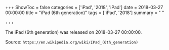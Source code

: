 +++
ShowToc = false
categories = ['iPad', '2018', 'iPad']
date = 2018-03-27 00:00:00
title = "iPad (6th generation)"
tags = ['iPad', '2018']
summary = " "

+++

The iPad (6th generation) was released on 2018-03-27 00:00:00.

Source: `https://en.wikipedia.org/wiki/IPad_(6th_generation)`


